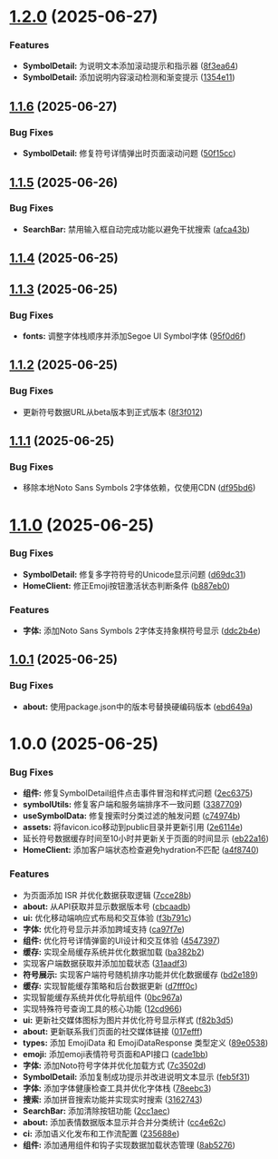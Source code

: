 # [1.2.0](https://github.com/nowscott/rarecharweb/compare/v1.1.6...v1.2.0) (2025-06-27)


### Features

* **SymbolDetail:** 为说明文本添加滚动提示和指示器 ([8f3ea64](https://github.com/nowscott/rarecharweb/commit/8f3ea64d7ef4f57d2c8ae38e61b57fbefaf8ff7c))
* **SymbolDetail:** 添加说明内容滚动检测和渐变提示 ([1354e11](https://github.com/nowscott/rarecharweb/commit/1354e1146ad4844cec9fe1aefd6ceda266e7c6e3))

## [1.1.6](https://github.com/nowscott/rarecharweb/compare/v1.1.5...v1.1.6) (2025-06-27)


### Bug Fixes

* **SymbolDetail:** 修复符号详情弹出时页面滚动问题 ([50f15cc](https://github.com/nowscott/rarecharweb/commit/50f15cc5a8bddc8dd2d213b4a0e39d871d0d5290))

## [1.1.5](https://github.com/nowscott/rarecharweb/compare/v1.1.4...v1.1.5) (2025-06-26)


### Bug Fixes

* **SearchBar:** 禁用输入框自动完成功能以避免干扰搜索 ([afca43b](https://github.com/nowscott/rarecharweb/commit/afca43bdc7ffbc73cca76d7cfb20260500ca0f21))

## [1.1.4](https://github.com/nowscott/rarecharweb/compare/v1.1.3...v1.1.4) (2025-06-25)

## [1.1.3](https://github.com/nowscott/rarecharweb/compare/v1.1.2...v1.1.3) (2025-06-25)


### Bug Fixes

* **fonts:** 调整字体栈顺序并添加Segoe UI Symbol字体 ([95f0d6f](https://github.com/nowscott/rarecharweb/commit/95f0d6f46464bffbf788b50b36a1569ebd3399f1))

## [1.1.2](https://github.com/nowscott/rarecharweb/compare/v1.1.1...v1.1.2) (2025-06-25)


### Bug Fixes

* 更新符号数据URL从beta版本到正式版本 ([8f3f012](https://github.com/nowscott/rarecharweb/commit/8f3f012e15ff6f5733d4e5203a4b51a28f1c4765))

## [1.1.1](https://github.com/nowscott/rarecharweb/compare/v1.1.0...v1.1.1) (2025-06-25)


### Bug Fixes

* 移除本地Noto Sans Symbols 2字体依赖，仅使用CDN ([df95bd6](https://github.com/nowscott/rarecharweb/commit/df95bd6ef36d9e605affb93c942b80c7352c55a6))

# [1.1.0](https://github.com/nowscott/rarecharweb/compare/v1.0.1...v1.1.0) (2025-06-25)


### Bug Fixes

* **SymbolDetail:** 修复多字符符号的Unicode显示问题 ([d69dc31](https://github.com/nowscott/rarecharweb/commit/d69dc3183869463cf9d24cb876acf0af624f4b0e))
* **HomeClient:** 修正Emoji按钮激活状态判断条件 ([b887eb0](https://github.com/nowscott/rarecharweb/commit/b887eb04fac14ec85b630b036882d9fa7b6cdeb0))


### Features

* **字体:** 添加Noto Sans Symbols 2字体支持象棋符号显示 ([ddc2b4e](https://github.com/nowscott/rarecharweb/commit/ddc2b4e7f4a527e6ef8402e9f82f1f16c2e55237))

## [1.0.1](https://github.com/nowscott/rarecharweb/compare/v1.0.0...v1.0.1) (2025-06-25)


### Bug Fixes

* **about:** 使用package.json中的版本号替换硬编码版本 ([ebd649a](https://github.com/nowscott/rarecharweb/commit/ebd649ad76a3223dc6d88834426c21eeea9e2b05))

# 1.0.0 (2025-06-25)


### Bug Fixes

* **组件:** 修复SymbolDetail组件点击事件冒泡和样式问题 ([2ec6375](https://github.com/nowscott/rarecharweb/commit/2ec6375b96d558715c88c0dcaa9e3bed5b6ed1e7))
* **symbolUtils:** 修复客户端和服务端排序不一致问题 ([3387709](https://github.com/nowscott/rarecharweb/commit/3387709567641713ec72fbfd37bad7da2f3cf1e8))
* **useSymbolData:** 修复搜索时分类过滤的触发问题 ([c74974b](https://github.com/nowscott/rarecharweb/commit/c74974be7afcf0f4201cbabd2c461b820bcb4c18))
* **assets:** 将favicon.ico移动到public目录并更新引用 ([2e6114e](https://github.com/nowscott/rarecharweb/commit/2e6114e612e9164820f2b8767c36bb96a0b2da15))
* 延长符号数据缓存时间至10小时并更新关于页面的时间显示 ([eb22a16](https://github.com/nowscott/rarecharweb/commit/eb22a167d8828497a717b00c0813e19a7d732a08))
* **HomeClient:** 添加客户端状态检查避免hydration不匹配 ([a4f8740](https://github.com/nowscott/rarecharweb/commit/a4f8740fde721a0ddd4c34d9987892a486abd762))


### Features

* 为页面添加 ISR 并优化数据获取逻辑 ([7cce28b](https://github.com/nowscott/rarecharweb/commit/7cce28bc19e61aa1da2c42cabe8830af5ab7988d))
* **about:** 从API获取并显示数据版本号 ([cbcaadb](https://github.com/nowscott/rarecharweb/commit/cbcaadbf35702fadf92934eb57be0b80dc4099ed))
* **ui:** 优化移动端响应式布局和交互体验 ([f3b791c](https://github.com/nowscott/rarecharweb/commit/f3b791c4ffea85ab11442368550efd848cbc23b7))
* **字体:** 优化符号显示并添加跨域支持 ([ca97f7e](https://github.com/nowscott/rarecharweb/commit/ca97f7eb97c6e68ba2600e028bb6188021041f10))
* **组件:** 优化符号详情弹窗的UI设计和交互体验 ([4547397](https://github.com/nowscott/rarecharweb/commit/4547397f7aaf02485ab14eddc25d38408908aaa6))
* **缓存:** 实现全局缓存系统并优化数据加载 ([ba382b2](https://github.com/nowscott/rarecharweb/commit/ba382b2f15be6bc22b2dc342a96b6463fd5550c4))
* 实现客户端数据获取并添加加载状态 ([31aadf3](https://github.com/nowscott/rarecharweb/commit/31aadf3171a4ecce8686b1efdee1d3792f5ae479))
* **符号展示:** 实现客户端符号随机排序功能并优化数据缓存 ([bd2e189](https://github.com/nowscott/rarecharweb/commit/bd2e1892d1cccb760acd42bdf67672b7a3dd6426))
* **缓存:** 实现智能缓存策略和后台数据更新 ([d7fff0c](https://github.com/nowscott/rarecharweb/commit/d7fff0ca0f307d81cc6a31b5d53cf09f6ebca38c))
* 实现智能缓存系统并优化导航组件 ([0bc967a](https://github.com/nowscott/rarecharweb/commit/0bc967a2434dedc9bee047fc4eeb87c0e9621c1c))
* 实现特殊符号查询工具的核心功能 ([12cd966](https://github.com/nowscott/rarecharweb/commit/12cd966e907348eb1e80169212b11461801721b9))
* **ui:** 更新社交媒体图标为图片并优化符号显示样式 ([f82b3d5](https://github.com/nowscott/rarecharweb/commit/f82b3d5fa96f63178f0793a30b2475a16f3dc489))
* **about:** 更新联系我们页面的社交媒体链接 ([017efff](https://github.com/nowscott/rarecharweb/commit/017efffb1a2c6ab52b3f9940712890ed3d821a5d))
* **types:** 添加 EmojiData 和 EmojiDataResponse 类型定义 ([89e0538](https://github.com/nowscott/rarecharweb/commit/89e0538475ca5bcac7c910913608d2d8c3cf6b3e))
* **emoji:** 添加emoji表情符号页面和API接口 ([cade1bb](https://github.com/nowscott/rarecharweb/commit/cade1bb0aa8685e8fff20ffd7fc1d7766f30c402))
* **字体:** 添加Noto符号字体并优化加载方式 ([7c3502d](https://github.com/nowscott/rarecharweb/commit/7c3502d79938247d3310dd43fd83b4d62f872ada))
* **SymbolDetail:** 添加复制成功提示并改进说明文本显示 ([feb5f31](https://github.com/nowscott/rarecharweb/commit/feb5f3108311ddbb85ed704114b906bee3827d82))
* **字体:** 添加字体健康检查工具并优化字体栈 ([78eebc3](https://github.com/nowscott/rarecharweb/commit/78eebc3c1f168edbfd2b6003e3c5c8093c9b993d))
* **搜索:** 添加拼音搜索功能并实现实时搜索 ([3162743](https://github.com/nowscott/rarecharweb/commit/3162743b50d60e41cb208db60459162c0918d610))
* **SearchBar:** 添加清除按钮功能 ([2cc1aec](https://github.com/nowscott/rarecharweb/commit/2cc1aecda99ff7140af5fce2bb0224e25e5f82e5))
* **about:** 添加表情数据版本显示并合并分类统计 ([cc4e62c](https://github.com/nowscott/rarecharweb/commit/cc4e62c6b0fc6a3b3123f7d6e3b3be221a3b0751))
* **ci:** 添加语义化发布和工作流配置 ([235688e](https://github.com/nowscott/rarecharweb/commit/235688ef6ae2da38ea0b77c38cabd89b5363422c))
* **组件:** 添加通用组件和钩子实现数据加载状态管理 ([8ab5276](https://github.com/nowscott/rarecharweb/commit/8ab5276d3467857b3b84d7f66dd45d33e02fde30))
